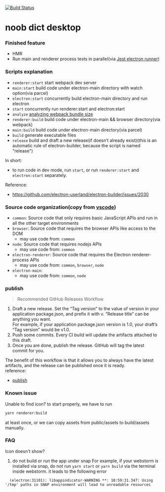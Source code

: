 [![Build Status](https://travis-ci.org/noob9527/noob-dict-desktop.svg?branch=master)](https://travis-ci.org/noob9527/noob-dict-desktop)
# noob dict desktop

### Finished feature
- HMR
- Run main and renderer process tests in parallel(via [Jest electron runner](https://github.com/facebook-atom/jest-electron-runner))

### Scripts explanation
- `renderer:start` start webpack dev server
- `main:start` build code under electron-main directory with watch option(via parcel)
- `electron:start` concurrently build electron-main directory and run electron
- `start` concurrently run renderer:start and electron:start
- `analyze` [analyzing webpack bundle size](https://create-react-app.dev/docs/analyzing-the-bundle-size/)
- `renderer:build` build code under electron-main && browser directory(via webpack)
- `main:build` build code under electron-main directory(via parcel)
- `build` generate executable files
- `release` build and draft a new release(if doesn’t already exist)(this is an automatic rule of electron-builder, because the script is named "release")

In short:
- to run code in dev mode, run `start`, or run `renderer:start` and `electron:start` separately.

Reference:
- https://github.com/electron-userland/electron-builder/issues/2030

### Source code organization(copy from [vscode](https://github.com/microsoft/vscode/wiki/Source-Code-Organization))
- `common`: Source code that only requires basic JavaScript APIs and run in all the other target environments
- `browser`: Source code that requires the browser APIs like access to the DOM
    - may use code from: `common`
- `node`: Source code that requires nodejs APIs
    - may use code from: `common`
- `electron-renderer`: Source code that requires the Electron renderer-process APIs
    - may use code from: `common`, `browser`, `node`
- `electron-main`:
    - may use code from: `common`, `node`

### publish
> Recommended GitHub Releases Workflow

1. Draft a new release. Set the “Tag version” to the value of version in your application package.json, and prefix it with v. “Release title” can be anything you want.  
  For example, if your application package.json version is 1.0, your draft’s “Tag version” would be v1.0.
2. Push some commits. Every CI build will update the artifacts attached to this draft.
3. Once you are done, publish the release. GitHub will tag the latest commit for you.

The benefit of this workflow is that it allows you to always have the latest artifacts, and the release can be published once it is ready.  
reference:  
- [publish](https://www.electron.build/configuration/publish)

### Known issue
Unable to find icon?
to start properly, we have to run
```bash
yarn renderer:build
```
at least once, or we can copy assets from public/assets to build/assets manually.

### FAQ
Icon doesn't show?
1. do not build or run the app under snap
  For example, if your webstorm is installed via snap, do not run `yarn start` or `yarn build` via the terminal inside webstorm. it leads to the following error
  ```
    (electron:31101): libappindicator-WARNING **: 18:59:31.347: Using '/tmp' paths in SNAP environment will lead to unreadable resources
  ```

